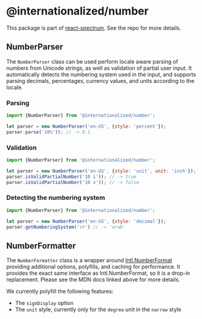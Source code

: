 # @internationalized/number

This package is part of [react-spectrum](https://github.com/adobe/react-spectrum). See the repo for more details.

## NumberParser

The `NumberParser` class can be used perform locale aware parsing of numbers from Unicode strings,
as well as validation of partial user input. It automatically detects the numbering system
used in the input, and supports parsing decimals, percentages, currency values, and units
according to the locale.

### Parsing

```js
import {NumberParser} from '@internationalized/number';

let parser = new NumberParser('en-US', {style: 'percent'});
parser.parse('10%')); // -> 0.1
```

### Validation

```js
import {NumberParser} from '@internationalized/number';

let parser = new NumberParser('en-US', {style: 'unit', unit: 'inch'});
parser.isValidPartialNumber('10 i')); // -> true
parser.isValidPartialNumber('10 x')); // -> false
```

### Detecting the numbering system

```js
import {NumberParser} from '@internationalized/number';

let parser = new NumberParser('en-US', {style: 'decimal'});
parser.getNumberingSystem('١٢') // -> 'arab'
```

## NumberFormatter

The `NumberFormatter` class is a wrapper around [Intl.NumberFormat](https://developer.mozilla.org/en-US/docs/Web/JavaScript/Reference/Global_Objects/Intl/NumberFormat) providing additional options, polyfills, and caching for performance. It provides the exact same interface as Intl.NumberFormat, so it is a drop-in replacement. Please see the MDN docs linked above for more details.

We currently polyfill the following features:

* The `signDisplay` option
* The `unit` style, currently only for the `degree` unit in the `narrow` style
